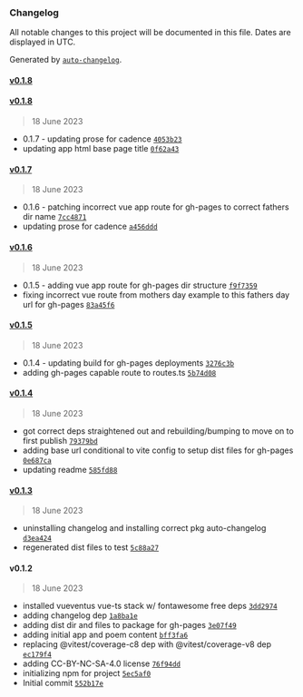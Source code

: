 ### Changelog

All notable changes to this project will be documented in this file. Dates are displayed in UTC.

Generated by [`auto-changelog`](https://github.com/CookPete/auto-changelog).

#### [v0.1.8](https://github.com/oberocks/happy-fathers-day-2023/compare/v0.1.8...v0.1.8)

#### [v0.1.8](https://github.com/oberocks/happy-fathers-day-2023/compare/v0.1.7...v0.1.8)

> 18 June 2023

- 0.1.7 - updating prose for cadence [`4053b23`](https://github.com/oberocks/happy-fathers-day-2023/commit/4053b23bd57c0c3b2284078a3dcd94f4b7720a89)
- updating app html base page title [`0f62a43`](https://github.com/oberocks/happy-fathers-day-2023/commit/0f62a439fcd964c95e9cc0f13757871609b1a5e3)

#### [v0.1.7](https://github.com/oberocks/happy-fathers-day-2023/compare/v0.1.6...v0.1.7)

> 18 June 2023

- 0.1.6 - patching incorrect vue app route for gh-pages to correct fathers dir name [`7cc4871`](https://github.com/oberocks/happy-fathers-day-2023/commit/7cc487185352818de97f52c6ac75d6c5b825de27)
- updating prose for cadence [`a456ddd`](https://github.com/oberocks/happy-fathers-day-2023/commit/a456ddd5406557e19ff7e51b87ffae1a26fd1f9a)

#### [v0.1.6](https://github.com/oberocks/happy-fathers-day-2023/compare/v0.1.5...v0.1.6)

> 18 June 2023

- 0.1.5 - adding vue app route for gh-pages dir structure [`f9f7359`](https://github.com/oberocks/happy-fathers-day-2023/commit/f9f73597b3fb29f9252feef383c4c2455eee95e7)
- fixing incorrect vue route from mothers day example to this fathers day url for gh-pages [`83a45f6`](https://github.com/oberocks/happy-fathers-day-2023/commit/83a45f689b4c57bb324c110dab7ae85c334951d1)

#### [v0.1.5](https://github.com/oberocks/happy-fathers-day-2023/compare/v0.1.4...v0.1.5)

> 18 June 2023

- 0.1.4 - updating build for gh-pages deployments [`3276c3b`](https://github.com/oberocks/happy-fathers-day-2023/commit/3276c3bc1347bdbc73060bb5d1cf231636adedd3)
- adding gh-pages capable route to routes.ts [`5b74d08`](https://github.com/oberocks/happy-fathers-day-2023/commit/5b74d08dc7d3876bdc721162f3c443279d91e3bd)

#### [v0.1.4](https://github.com/oberocks/happy-fathers-day-2023/compare/v0.1.3...v0.1.4)

> 18 June 2023

- got correct deps straightened out and rebuilding/bumping to move on to first publish [`79379bd`](https://github.com/oberocks/happy-fathers-day-2023/commit/79379bdc759b91a715149a0a1803850c91455fd5)
- adding base url conditional to vite config to setup dist files for gh-pages [`0e687ca`](https://github.com/oberocks/happy-fathers-day-2023/commit/0e687caeef8fd2106405297199b0e6bdb964cafd)
- updating readme [`585fd88`](https://github.com/oberocks/happy-fathers-day-2023/commit/585fd88d6b3eef1ad894b3e695fbdd7a53ef37ce)

#### [v0.1.3](https://github.com/oberocks/happy-fathers-day-2023/compare/v0.1.2...v0.1.3)

> 18 June 2023

- uninstalling changelog and installing correct pkg auto-changelog [`d3ea424`](https://github.com/oberocks/happy-fathers-day-2023/commit/d3ea4240c9f944ba571fc9996266e17b7a00f13a)
- regenerated dist files to test [`5c88a27`](https://github.com/oberocks/happy-fathers-day-2023/commit/5c88a27ca16b0278330486886cfb467540e67678)

#### v0.1.2

> 18 June 2023

- installed vueventus vue-ts stack w/ fontawesome free deps [`3dd2974`](https://github.com/oberocks/happy-fathers-day-2023/commit/3dd2974ac1c3cb0a7b93854ac59f5ad39eb22db5)
- adding changelog dep [`1a8ba1e`](https://github.com/oberocks/happy-fathers-day-2023/commit/1a8ba1e0a1a6bfd806627fec114c22bf96a1f819)
- adding dist dir and files to package for gh-pages [`3e07f49`](https://github.com/oberocks/happy-fathers-day-2023/commit/3e07f4993236feaa410ca64acc398a6a5f2b1d10)
- adding initial app and poem content [`bff3fa6`](https://github.com/oberocks/happy-fathers-day-2023/commit/bff3fa65db8fcc7e1bd50cbb09d21e18e22bbfca)
- replacing @vitest/coverage-c8 dep with @vitest/coverage-v8 dep [`ec179f4`](https://github.com/oberocks/happy-fathers-day-2023/commit/ec179f4781c4d38c9e08c50b5cf810f063733fa6)
- adding CC-BY-NC-SA-4.0 license [`76f94dd`](https://github.com/oberocks/happy-fathers-day-2023/commit/76f94dd4af63a81358260980ad15269f81e5cae6)
- initializing npm for project [`5ec5af0`](https://github.com/oberocks/happy-fathers-day-2023/commit/5ec5af0f9104f21b788f399ce41d9465aef2fccb)
- Initial commit [`552b17e`](https://github.com/oberocks/happy-fathers-day-2023/commit/552b17e10caf362cb0c8734f15df40ad40e937a2)
